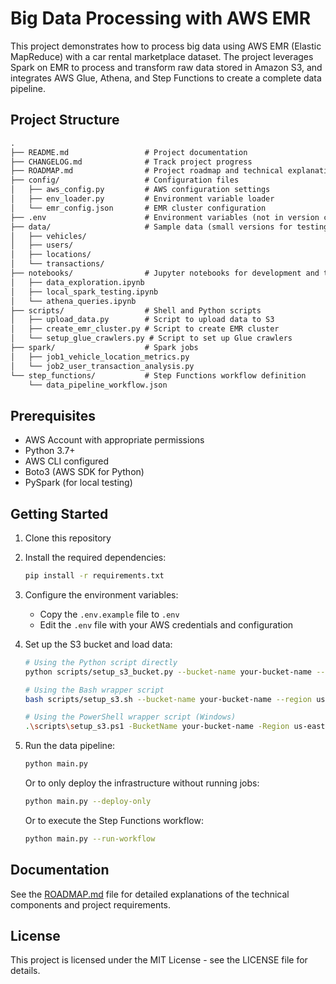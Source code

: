 # Big Data Processing with AWS EMR

This project demonstrates how to process big data using AWS EMR (Elastic MapReduce) with a car rental marketplace dataset. The project leverages Spark on EMR to process and transform raw data stored in Amazon S3, and integrates AWS Glue, Athena, and Step Functions to create a complete data pipeline.

## Project Structure

```markdown
.
├── README.md                 # Project documentation
├── CHANGELOG.md              # Track project progress
├── ROADMAP.md                # Project roadmap and technical explanations
├── config/                   # Configuration files
│   ├── aws_config.py         # AWS configuration settings
│   ├── env_loader.py         # Environment variable loader
│   └── emr_config.json       # EMR cluster configuration
├── .env                      # Environment variables (not in version control)
├── data/                     # Sample data (small versions for testing)
│   ├── vehicles/
│   ├── users/
│   ├── locations/
│   └── transactions/
├── notebooks/                # Jupyter notebooks for development and testing
│   ├── data_exploration.ipynb
│   ├── local_spark_testing.ipynb
│   └── athena_queries.ipynb
├── scripts/                  # Shell and Python scripts
│   ├── upload_data.py        # Script to upload data to S3
│   ├── create_emr_cluster.py # Script to create EMR cluster
│   └── setup_glue_crawlers.py # Script to set up Glue crawlers
├── spark/                    # Spark jobs
│   ├── job1_vehicle_location_metrics.py
│   └── job2_user_transaction_analysis.py
└── step_functions/           # Step Functions workflow definition
    └── data_pipeline_workflow.json
```

## Prerequisites

- AWS Account with appropriate permissions
- Python 3.7+
- AWS CLI configured
- Boto3 (AWS SDK for Python)
- PySpark (for local testing)

## Getting Started

1. Clone this repository

2. Install the required dependencies:

   ```bash
   pip install -r requirements.txt
   ```

3. Configure the environment variables:

   - Copy the `.env.example` file to `.env`
   - Edit the `.env` file with your AWS credentials and configuration
4. Set up the S3 bucket and load data:

   ```bash
   # Using the Python script directly
   python scripts/setup_s3_bucket.py --bucket-name your-bucket-name --region us-east-1

   # Using the Bash wrapper script
   bash scripts/setup_s3.sh --bucket-name your-bucket-name --region us-east-1

   # Using the PowerShell wrapper script (Windows)
   .\scripts\setup_s3.ps1 -BucketName your-bucket-name -Region us-east-1
   ```

5. Run the data pipeline:

   ```bash
   python main.py
   ```

   Or to only deploy the infrastructure without running jobs:

   ```bash
   python main.py --deploy-only
   ```

   Or to execute the Step Functions workflow:

   ```bash
   python main.py --run-workflow
   ```

## Documentation

See the [ROADMAP.md](ROADMAP.md) file for detailed explanations of the technical components and project requirements.

## License

This project is licensed under the MIT License - see the LICENSE file for details.
